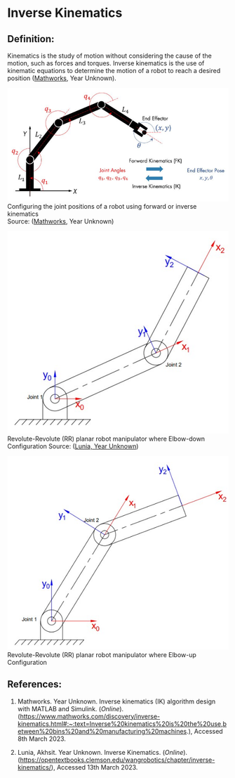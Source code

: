 # Inverse Kinematics

## Definition:
Kinematics is the study of motion without considering the cause of the motion, such as forces and torques. Inverse kinematics is the use of kinematic equations to determine the motion of a robot to reach a desired position ([Mathworks](https://www.mathworks.com/discovery/inverse-kinematics.html#:~:text=Inverse%20kinematics%20is%20the%20use,between%20bins%20and%20manufacturing%20machines), Year Unknown).

![Configuring the joint positions of a robot using forward or inverse kinematics](https://github.com/vkurpmax/Manipulator-Robot/blob/main/Inverse_Kinematics.md%20materials/1668067809231.jpg?raw=true)  
Configuring the joint positions of a robot using forward or inverse kinematics  
Source: ([Mathworks](https://www.mathworks.com/discovery/inverse-kinematics.html#:~:text=Inverse%20kinematics%20is%20the%20use,between%20bins%20and%20manufacturing%20machines), Year Unknown)

![Revolute-Revolute (RR) planar robot manipulator where Elbow-down Configuration](https://github.com/vkurpmax/Manipulator-Robot/blob/main/Inverse_Kinematics.md%20materials/elbow-down-2.jpg?raw=true)  
Revolute-Revolute (RR) planar robot manipulator where Elbow-down Configuration
Source: ([Lunia, Year Unknown](https://opentextbooks.clemson.edu/wangrobotics/chapter/inverse-kinematics/))

![Revolute-Revolute (RR) planar robot manipulator where Elbow-up Configuration](https://github.com/vkurpmax/Manipulator-Robot/blob/main/Inverse_Kinematics.md%20materials/elbow-up-1.jpg?raw=true)  
Revolute-Revolute (RR) planar robot manipulator where Elbow-up Configuration

## References:
1. Mathworks. Year Unknown. Inverse kinematics (IK) algorithm design with MATLAB and Simulink. (_Online_). (https://www.mathworks.com/discovery/inverse-kinematics.html#:~:text=Inverse%20kinematics%20is%20the%20use,between%20bins%20and%20manufacturing%20machines.), Accessed 8th March 2023.

2. Lunia, Akhsit. Year Unknown. Inverse Kinematics. (_Online_). (https://opentextbooks.clemson.edu/wangrobotics/chapter/inverse-kinematics/), Accessed 13th March 2023.